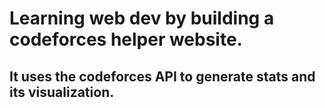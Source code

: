 # Learning web dev by building a codeforces helper website.

## It uses the codeforces API to generate stats and its visualization.
